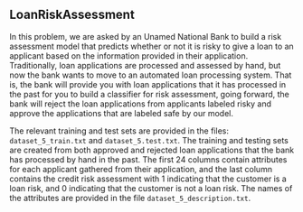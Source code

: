 ## LoanRiskAssessment
In this problem, we are asked by an Unamed National Bank to build a risk assessment model that predicts whether or not it is risky to give a loan to an applicant based on the information provided in their application. Traditionally, loan applications are processed and assessed by hand, but now the bank wants to move to an automated loan processing system. That is, the bank will provide you with loan applications that it has processed in the past for you to build a classifier for risk assessment, going forward, the bank will reject the loan applications from applicants labeled risky and approve the applications that are labeled safe by our model.

The relevant training and test sets are provided in the files: `dataset_5_train.txt` and `dataset_5.test.txt`. The training and testing sets are created from both approved and rejected loan applications that the bank has processed by hand in the past. The first 24 columns contain attributes for each applicant gathered from their application, and the last column contains the credit risk assessment with 1 indicating that the customer is a loan risk, and 0 indicating that the customer is not a loan risk. The names of the attributes are provided in the file `dataset_5_description.txt`.
